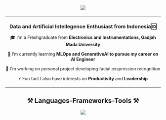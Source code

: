 <h1 align="center">
    <img src="https://readme-typing-svg.herokuapp.com/?font=Righteous&size=35&center=true&vCenter=true&width=500&height=70&duration=4000&lines=Hi+There!+👋;+My+Name+is+Irsyad!;" />
</h1>

<hr/>

<h3 align="center"> Data and Artificial Intellegence Enthusiast from Indonesia🆔</h3>

<div align="center"> 
  
 🎓 I’m a Freshgraduate from **Electronics and Instrumentations, Gadjah Mada University**
  
 🌱 I’m currently learning **MLOps and GenerativeAI to pursue my career on AI Engineer**

 💪 I'm working on personal project developing facial exspression recognition

 ⚡ Fun fact I also have interests on **Productivity** and **Leadership**

</div>

<hr/>

<h2 align="center">⚒️ Languages-Frameworks-Tools ⚒️</h2>
<p align="center">
  <a href="https://skillicons.dev">
    <img src="https://skillicons.dev/icons?i=cpp,py,postgres,opencv,sklearn,tensorflow,pytorch,vscode,git" />
  </a>
</p>

<!--
**irsyadnrzn/irsyadnrzn** is a ✨ _special_ ✨ repository because its `README.md` (this file) appears on your GitHub profile.

Here are some ideas to get you started:

- 🔭 I’m currently working on ...
- 🌱 I’m currently learning ...
- 👯 I’m looking to collaborate on ...
- 🤔 I’m looking for help with ...
- 💬 Ask me about ...
- 📫 How to reach me: ...
- 😄 Pronouns: ...
- ⚡ Fun fact: ...
-->
